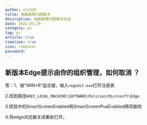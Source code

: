 ```yaml
---
author: xlc520
title: 电脑故障问题解决
description: 电脑故障问题解决方法
date: 2022-03-29
category: pc
tag: pc
article: true
timeline: true
icon: computer
password: 
---
```




## 新版本Edge提示由你的组织管理，如何取消 ？

答：1、按“WIN+R”组合键，输入`regedit.exe`打开注册表

2.找到路径`HKEY_LOCAL_MACHINE\SOFTWARE\Policies\Microsoft\Edge `

3.把其中的SmartScreenEnabled和SmartScreenPuaEnabled两项删除

4.将edge浏览器关闭重新打开。 